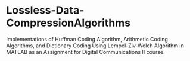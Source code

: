 # Lossless-Data-CompressionAlgorithms
Implementations of Huffman Coding Algorithm, Arithmetic Coding Algorithms, and Dictionary Coding Using Lempel-Ziv-Welch Algorithm in MATLAB as an Assignment for Digital Communications II course.

